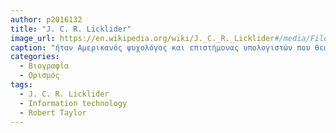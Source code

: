 ```yaml
---
author: p2016132
title: "J. C. R. Licklider"
image_url: https://en.wikipedia.org/wiki/J._C._R._Licklider#/media/File:J._C._R._Licklider.jpg
caption: "ήταν Αμερικανός ψυχολόγος και επιστήμονας υπολογιστών που θεωρείται μια από τις πιο σημαντικές προσωπικότητες στην Επιστήμη των υπολογιστών και τη γενική πληροφορική."
categories:
  - Βιογραφία 
  - Ορισμός 
tags:
  - J. C. R. Licklider
  - Information technology
  - Robert Taylor
---
```

